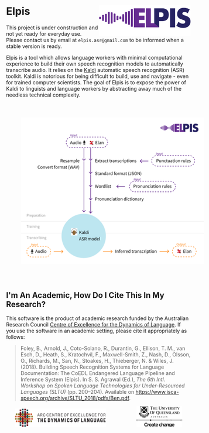 # Elpis <img src="docs/img/elpis.png" align="right" width="250px"/>

This project is under construction and not yet ready for everyday use. Please contact us by email at `elpis.asr@gmail.com` to be informed when a stable version is ready.

Elpis is a tool which allows language workers with minimal computational experience to build their own speech recognition models 
to automatically transcribe audio. It relies on the [Kaldi](http://kaldi-asr.org) automatic speech recognition 
(ASR) toolkit. Kaldi is notorious for being difficult to build, use and navigate - even for trained computer scientists. 
The goal of Elpis is to expose the power of Kaldi to linguists and language workers by abstracting away much of the 
needless technical complexity.

<p align="center">
    <img src="docs/img/elpis-pipeline.svg" width="500px" style="margin: 40px" />
</p>



## I'm An Academic, How Do I Cite This In My Research?

This software is the product of academic research funded by the Australian Research Council 
[Centre of Excellence for the Dynamics of Language](http://www.dynamicsoflanguage.edu.au/). If you use the software in 
an academic setting, please cite it appropriately as follows:

> Foley, B., Arnold, J., Coto-Solano, R., Durantin, G., Ellison, T. M., van Esch, D., Heath, S., Kratochvíl, F.,
Maxwell-Smith, Z., Nash, D., Olsson, O., Richards, M., San, N., Stoakes, H., Thieberger, N. & Wiles,
J. (2018). Building Speech Recognition Systems for Language Documentation: The CoEDL Endangered
Language Pipeline and Inference System (Elpis). In S. S. Agrawal (Ed.), *The 6th Intl. Workshop on Spoken
Language Technologies for Under-Resourced Languages (SLTU)* (pp. 200–204). Available on https://www.isca-speech.org/archive/SLTU_2018/pdfs/Ben.pdf.


<p align="center">
    <img src="docs/img/coedl.png" width="250px" style="margin-right: 40px"/> 
    <img src="docs/img/uq.png" width="125px" style="margin-left: 40px"/>
</p>

